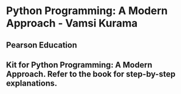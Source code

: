 # Python Programming: A Modern Approach - Vamsi Kurama

##  Pearson Education 

## Kit for Python Programming: A Modern Approach. Refer to the book for step-by-step explanations.



